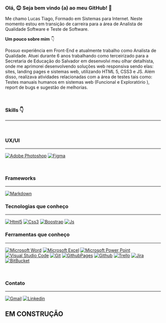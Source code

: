 ### Olá, 😊 Seja bem vindo (a) ao meu GitHub! 👋



Me chamo Lucas Tiago, Formado em Sistemas para Internet. Neste momento estou em transição de carreira para a área de Analista de Qualidade Software e Teste de Software. 

**Um pouco sobre mim** :point_down:

Possuo experiência em Front-End e atualmente trabalho  como Analista de Qualidade. Atuei durante 6 anos trabalhando como terceirizado para a Secretaria de Educação do Salvador em desenvolvi meu olhar detalhista, onde me aprimorei desenvolvendo soluções web responsiva sendo elas: sites, landing pages e sistemas web, utilizando HTML 5, CSS3 e JS. Além disso, realizava atividades relacionadas com a área de testes tais como: Testes manuais humanos em sistemas web (Funcional e Exploratório ), report de bugs e sugestão de melhorias. 

<br>

### Skills :point_down:
---
<br>

### UX/UI
---
[![Adobe Photoshop](https://img.shields.io/badge/Adobe%20Photoshop-31A8FF?style=for-the-badge&logo=Adobe%20Photoshop&logoColor=black)]() [![Figma](https://img.shields.io/badge/Figma-F24E1E?style=for-the-badge&logo=figma&logoColor=white)]()

<br>

### Frameworks
---
[![Markdown](https://img.shields.io/badge/Markdown-000000?style=for-the-badge&logo=markdown&logoColor=white)]()
<br>

### Tecnologias que conheço 
---
[![Html5](https://img.shields.io/badge/HTML5-E34F26?style=for-the-badge&logo=html5&logoColor=white)]() [![Css3](https://img.shields.io/badge/CSS3-1572B6?style=for-the-badge&logo=css3&logoColor=white)]() [![Boostrap](https://img.shields.io/badge/Bootstrap-563D7C?style=for-the-badge&logo=bootstrap&logoColor=white)]() [![Js](https://img.shields.io/badge/JavaScript-323330?style=for-the-badge&logo=javascript&logoColor=F7DF1E)]() 



### Ferramentas que conheço
---
[![Microsoft Word](https://img.shields.io/badge/Microsoft_Word-2B579A?style=for-the-badge&logo=microsoft-word&logoColor=white)]() [![Microsoft Excel](https://img.shields.io/badge/Microsoft_Excel-217346?style=for-the-badge&logo=microsoft-excel&logoColor=white)]() [![Microsoft Power Point](https://img.shields.io/badge/Microsoft_Office-D83B01?style=for-the-badge&logo=microsoft-office&logoColor=white)]() [![Visual Studio Code](https://img.shields.io/badge/Visual_Studio_Code-0078D4?style=for-the-badge&logo=visual%20studio%20code&logoColor=white)]() [![Git](https://img.shields.io/badge/GIT-E44C30?style=for-the-badge&logo=git&logoColor=white)]() [![GithubPages](https://img.shields.io/badge/GitHub%20Pages-222222?style=for-the-badge&logo=GitHub%20Pages&logoColor=white)]() [![Github](https://img.shields.io/badge/GitHub-100000?style=for-the-badge&logo=github&logoColor=white)]() [![Trello](https://img.shields.io/badge/Trello-0052CC?style=for-the-badge&logo=trello&logoColor=white)]() [![Jira](https://img.shields.io/badge/Jira-0052CC?style=for-the-badge&logo=Jira&logoColor=white)]() [![BitBucket](https://img.shields.io/badge/Bitbucket-0747a6?style=for-the-badge&logo=bitbucket&logoColor=white)]() 



<br>

### Contato
---
[![Gmail](https://img.shields.io/badge/Gmail-D14836?style=for-the-badge&logo=gmail&logoColor=white)](mailto:ltsantiago88@gmail.com) [![Linkedin](https://img.shields.io/badge/LinkedIn-0077B5?style=for-the-badge&logo=linkedin&logoColor=white)](https://www.linkedin.com/in/lucas-tiago/) 

## EM CONSTRUÇÃO

